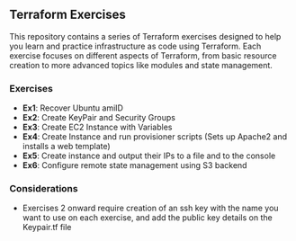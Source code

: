 ## Terraform Exercises

This repository contains a series of Terraform exercises designed to help you learn and practice infrastructure as code using Terraform. Each exercise focuses on different aspects of Terraform, from basic resource creation to more advanced topics like modules and state management.

### Exercises

- **Ex1**: Recover Ubuntu amiID
- **Ex2**: Create KeyPair and Security Groups
- **Ex3**: Create EC2 Instance with Variables
- **Ex4**: Create Instance and run provisioner scripts (Sets up Apache2 and installs a web template)
- **Ex5**: Create instance and output their IPs to a file and to the console
- **Ex6**: Configure remote state management using S3 backend

### Considerations
- Exercises 2 onward require creation of an ssh key with the name you want to use on each exercise, and add the public key details on the Keypair.tf file
